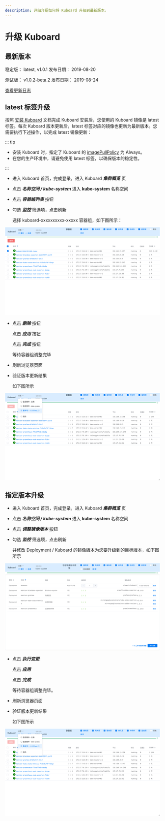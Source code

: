 ```yaml
---
description: 详细介绍如何将 Kuboard 升级到最新版本。
---
```


# 升级 Kuboard

## 最新版本

稳定版： latest, v1.0.1
发布日期： 2019-08-20

测试版： v1.0.2-beta.2
发布日期： 2019-08-24

[查看更新日志](/overview/change-log.html)

## latest 标签升级

按照 [安装 Kuboard](install-dashboard.html) 文档完成 Kuboard 安装后，您使用的 Kuboard 镜像是 latest 标签。每次 Kuboard 版本更新后，latest 标签对应的镜像也更新为最新版本。您需要执行下述操作，以完成 latest 镜像更新：

::: tip

* 安装 Kuboard 时，指定了 Kuboard 的 [imagePullPolicy](https://kubernetes.io/docs/concepts/containers/images/#updating-images) 为 Always。
* 在您的生产环境中，请避免使用 latest 标签，以确保版本的稳定性。

:::


* 进入 Kuboard 首页，完成登录，进入 Kuboard ***集群概览*** 页

* 点击 ***名称空间 / kube-system*** 进入 **kube-system** 名称空间

* 点击 ***容器组列表*** 按钮

* 勾选 ***监控*** 筛选项，点击刷新

  选择 kuboard-xxxxxxxxxx-xxxxx 容器组，如下图所示：

![image-20190729071443225](./install-dashboard-upgrade.assets/image-20190729071443225.png)

* 点击 ***删除*** 按钮

  点击 ***应用*** 按钮

  点击 ***完成*** 按钮

  等待容器组调整完毕

* 刷新浏览器页面

* 验证版本更新结果

  如下图所示

![image-20190729071954323](./install-dashboard-upgrade.assets/image-20190729071954323.png)


## 指定版本升级

* 进入 Kuboard 首页，完成登录，进入 Kuboard ***集群概览*** 页
* 点击 ***名称空间 / kube-system*** 进入 **kube-system** 名称空间
* 点击 ***调整镜像版本*** 按钮
* 勾选 ***监控*** 筛选项，点击刷新

  并修改 Deployment / Kuboard 的镜像版本为您要升级到的目标版本，如下图所示

![image-20190728220831126](./install-dashboard-upgrade.assets/image-20190728220831126.png)

* 点击 ***执行变更***

  点击 ***应用***

  点击 ***完成***

  等待容器组调整完毕。

* 刷新浏览器页面

* 验证版本更新结果

  如下图所示

![image-20190729071954323](./install-dashboard-upgrade.assets/image-20190729071954323.png)
